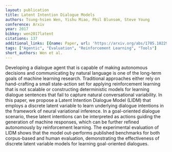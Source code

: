 ```yaml
---
layout: publication
title: Latent Intention Dialogue Models
authors: Tsung-hsien Wen, Yishu Miao, Phil Blunsom, Steve Young
conference: Arxiv
year: 2017
bibkey: wen2017latent
citations: 137
additional_links: [{name: Paper, url: 'https://arxiv.org/abs/1705.10229'}]
tags: ["Agentic", "Evaluation", "Reinforcement Learning", "Tools"]
short_authors: Wen et al.
---
```

Developing a dialogue agent that is capable of making autonomous decisions
and communicating by natural language is one of the long-term goals of machine
learning research. Traditional approaches either rely on hand-crafting a small
state-action set for applying reinforcement learning that is not scalable or
constructing deterministic models for learning dialogue sentences that fail to
capture natural conversational variability. In this paper, we propose a Latent
Intention Dialogue Model (LIDM) that employs a discrete latent variable to
learn underlying dialogue intentions in the framework of neural variational
inference. In a goal-oriented dialogue scenario, these latent intentions can be
interpreted as actions guiding the generation of machine responses, which can
be further refined autonomously by reinforcement learning. The experimental
evaluation of LIDM shows that the model out-performs published benchmarks for
both corpus-based and human evaluation, demonstrating the effectiveness of
discrete latent variable models for learning goal-oriented dialogues.